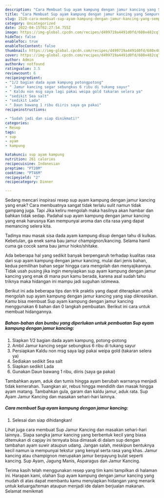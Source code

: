 ```yaml
---
description: "Cara Membuat Sup ayam kampung dengan jamur kancing yang Sempurna, Buat Buka Puasa Lezat Sekali"
title: "Cara Membuat Sup ayam kampung dengan jamur kancing yang Sempurna, Buat Buka Puasa Lezat Sekali"
slug: 1528-cara-membuat-sup-ayam-kampung-dengan-jamur-kancing-yang-sempurna-buat-buka-puasa-lezat-sekali
category: Uncategorized
date: 2022-04-15T02:27:54.755Z
image: https://img-global.cpcdn.com/recipes/d499719a4491d0fd/680x482cq70/sup-ayam-kampung-dengan-jamur-kancing-foto-resep-utama.jpg
hideToc: false
enableToc: true
enableTocContent: false
thumbnail: https://img-global.cpcdn.com/recipes/d499719a4491d0fd/680x482cq70/sup-ayam-kampung-dengan-jamur-kancing-foto-resep-utama.jpg
cover: https://img-global.cpcdn.com/recipes/d499719a4491d0fd/680x482cq70/sup-ayam-kampung-dengan-jamur-kancing-foto-resep-utama.jpg
author: Admin
authorAv: notfound
ratingvalue: 3.5
reviewcount: 6
recipeingredient:
- "1/2 bagian dada ayam kampung potongpotong"
- " Jamur kancing segar sebungkus 6 ribu di tukang sayur"
- " Kaldu non msg saya lagi pakai weipa gold takaran selera ya"
- "sedikit Sea salt"
- "sedikit Lada"
- " Daun bawang 1 ribu diiris saya ga pakai"
recipeinstructions:

- "Sudah jadi dan siap dinikmati!"
categories:
- Resep
tags:
- sup
- ayam
- kampung

katakunci: sup ayam kampung 
nutrition: 261 calories
recipecuisine: Indonesian
preptime: "PT20M"
cooktime: "PT46M"
recipeyield: "2"
recipecategory: Dinner

---
```



Sedang mencari inspirasi resep sup ayam kampung dengan jamur kancing yang enak? Cara membuatnya sangat tidak terlalu sulit namun tidak gampang juga. Tapi Jika keliru mengolah maka hasilnya akan hambar dan bahkan tidak sedap. Padahal sup ayam kampung dengan jamur kancing yang enak harusnya Kan mempunyai aroma dan cita rasa yang dapat memancing selera kita.


Tadinya mau masak sisa dada ayam kampung disup dengan tahu di kulkas. Kebetulan, ga enek sama bau jamur champignon/kancing. Selama hamil cuma ga cocok sama bau jamur hioko/shitake.

Ada beberapa hal yang sedikit banyak berpengaruh terhadap kualitas rasa dari sup ayam kampung dengan jamur kancing, mulai dari jenis bahan, kedua pemilihan bahan segar hingga cara mengolah dan menyajikannya. Tidak usah pusing jika ingin menyiapkan sup ayam kampung dengan jamur kancing yang enak di mana pun kamu berada, karena asal sudah tahu triknya maka hidangan ini mampu jadi suguhan istimewa.


Berikut ini ada beberapa tips dan trik praktis yang dapat diterapkan untuk mengolah sup ayam kampung dengan jamur kancing yang siap dikreasikan. Kamu bisa membuat Sup ayam kampung dengan jamur kancing menggunakan 6 bahan dan 0 langkah pembuatan. Berikut ini cara untuk membuat hidangannya.

<!--inarticleads1-->

##### Bahan-bahan dan bumbu yang diperlukan untuk pembuatan Sup ayam kampung dengan jamur kancing:

1. Siapkan 1/2 bagian dada ayam kampung, potong-potong
1. Ambil  Jamur kancing segar sebungkus 6 ribu di tukang sayur
1. Persiapkan  Kaldu non msg saya lagi pakai weipa gold (takaran selera ya)
1. Sediakan sedikit Sea salt
1. Siapkan sedikit Lada
1. Gunakan  Daun bawang 1 ribu, diiris (saya ga pakai)


Tambahkan ayam, aduk dan tumis hingga ayam berubah warnanya menjadi tidak kemerahan. Tuangkan air, rebus hingga mendidih dan masak hingga ayam matang. Tambahkan gula, garam dan kaldu jamur, aduk rata. Sup Ayam Jamur Kancing dan masakan sehari-hari lainnya. 

<!--inarticleads2-->

##### Cara membuat Sup ayam kampung dengan jamur kancing:


1. Selesai dan siap dihidangkan!

Lihat juga cara membuat Sup Jamur Kancing dan masakan sehari-hari lainnya.. Siapa sangka jamur kancing yang berbentuk kecil yang biasa ditemukan di capjay ini ternyata bisa dimasak di dalam sup dengan tambahan ayam suwir ataupun udang. Jangan salah, meskipun bentuknya kecil namun ia mempunyai tekstur yang kenyal serta rasa yang khas. Jamur kancing atau champignon merupakan jamur berpayung bulat seperti kancing. Sup Ayam, Jagung Manis, Asparagus dan Jamur Kancing. 

Terima kasih telah menggunakan resep yang tim kami tampilkan di halaman ini. Harapan kami, olahan Sup ayam kampung dengan jamur kancing yang mudah di atas dapat membantu kamu menyiapkan hidangan yang menarik untuk keluarga/teman ataupun menjadi ide dalam berjualan makanan. Selamat menikmati
